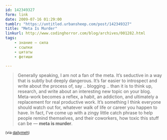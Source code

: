 ```yaml
---
id: 142349327
form: link
date: 2009-07-16 01:29:00
tumblr: "https://untitled.urbansheep.com/post/142349327"
title: "Meta Is Murder"
linkurl: http://www.codinghorror.com/blog/archives/001282.html
tags:
    - знание — сила
    - ссылки
    - цитаты
    - фетиши

---
```

<blockquote>Generally speaking, I am not a fan of the meta. It’s seductive in a way that is subtly but deeply dangerous. It’s far easier to introspect and write about the process of, say .. blogging .. than it is to think up, research, and write about an interesting new topic on your blog. Meta-work becomes a reflex, a habit, an addiction, and ultimately a replacement for real productive work. It’s something I think everyone should watch out for, whatever walk of life or career you happen to have. In fact, I’ve come up with a zingy little catch phrase to help people remind themselves, and their coworkers, how toxic this stuff can be — <strong>meta is murder</strong>.</blockquote>

<p><small>(via <a href="http://dailymeh.tumblr.com/post/141586177">dailymeh</a>)</small></p>
